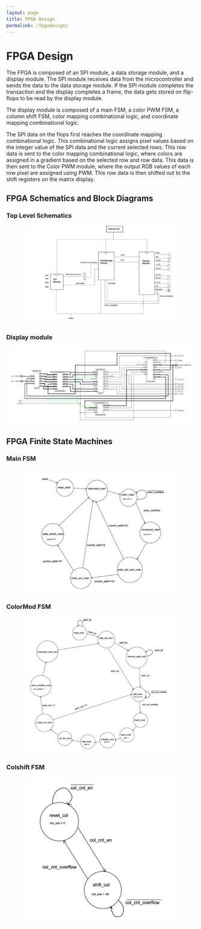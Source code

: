 ```yaml
---
layout: page
title: FPGA Design
permalink: /fpgadesign/
---
```



# FPGA Design
The FPGA is composed of an SPI module, a data storage module, and a display module. The SPI module receives data from the microcontroller and sends the data to the data storage module. If the SPI module completes the transaction and the display completes a frame, the data gets stored on flip-flops to be read by the display module.


The display module is composed of a main FSM, a color PWM FSM, a column shift FSM, color mapping combinational logic, and coordinate mapping combinational logic.

The SPI data on the flops first reaches the coordinate mapping combinational logic. This combinational logic assigns pixel values based on the integer value of the SPI data and the current selected rows. This row data is sent to the color mapping combinational logic, where colors are assigned in a gradient based on the selected row and row data. This data is then sent to the Color PWM module, where the output RGB values of each row pixel are assigned using PWM. This row data is then shifted out to the shift registers on the matrix display.

## FPGA Schematics and Block Diagrams
### Top Level Schematics
<div style="text-align: center">
  <img src="./assets/schematics/FPGA_overview.png" alt="fpgaoverview" width="400" />
</div>

### Display module
<div style="text-align: center">
  <img src="./assets/schematics/display_module.png" alt="displaymodule" width="800" />
</div>

## FPGA Finite State Machines
### Main FSM
<div style="text-align: center">
  <img src="./assets/schematics/main_fsm.png" alt="displaymodule" width="400" />
</div>

### ColorMod FSM
<div style="text-align: center">
  <img src="./assets/schematics/colormod_fsm.png" alt="displaymodule" width="400" />
</div>


### Colshift FSM
<div style="text-align: center">
  <img src="./assets/schematics/colshift_fsm.png" alt="displaymodule" width="400" />
</div>
